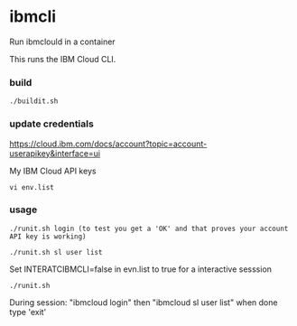 # ibmcli
Run ibmclould in a container

This runs the IBM Cloud CLI.


### build

```
./buildit.sh
```

### update credentials 
https://cloud.ibm.com/docs/account?topic=account-userapikey&interface=ui

My IBM Cloud API keys

```
vi env.list
```

### usage

```
./runit.sh login (to test you get a 'OK' and that proves your account API key is working)

./runit.sh sl user list
```

Set INTERATCIBMCLI=false in evn.list to true for a interactive sesssion
```
./runit.sh 
```

During session: "ibmcloud login" then "ibmcloud sl user list" when done type 'exit'
